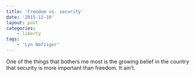 ```yaml
---
title: 'Freedom vs. security'
date: '2015-12-10'
layout: post
categories:
    - liberty
tags:
    - 'Lyn Nofziger'
---
```


One of the things that bothers me most is the growing belief in the country that security is more important than freedom. It ain’t.